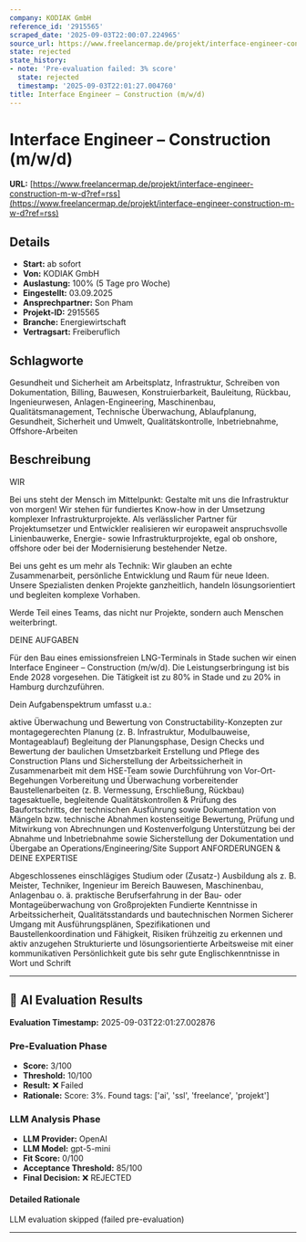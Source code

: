 ```yaml
---
company: KODIAK GmbH
reference_id: '2915565'
scraped_date: '2025-09-03T22:00:07.224965'
source_url: https://www.freelancermap.de/projekt/interface-engineer-construction-m-w-d?ref=rss
state: rejected
state_history:
- note: 'Pre-evaluation failed: 3% score'
  state: rejected
  timestamp: '2025-09-03T22:01:27.004760'
title: Interface Engineer – Construction (m/w/d)
---
```



# Interface Engineer – Construction (m/w/d)
**URL:** [https://www.freelancermap.de/projekt/interface-engineer-construction-m-w-d?ref=rss](https://www.freelancermap.de/projekt/interface-engineer-construction-m-w-d?ref=rss)
## Details
- **Start:** ab sofort
- **Von:** KODIAK GmbH
- **Auslastung:** 100% (5 Tage pro Woche)
- **Eingestellt:** 03.09.2025
- **Ansprechpartner:** Son Pham
- **Projekt-ID:** 2915565
- **Branche:** Energiewirtschaft
- **Vertragsart:** Freiberuflich

## Schlagworte
Gesundheit und Sicherheit am Arbeitsplatz, Infrastruktur, Schreiben von Dokumentation, Billing, Bauwesen, Konstruierbarkeit, Bauleitung, Rückbau, Ingenieurwesen, Anlagen-Engineering, Maschinenbau, Qualitätsmanagement, Technische Überwachung, Ablaufplanung, Gesundheit, Sicherheit und Umwelt, Qualitätskontrolle, Inbetriebnahme, Offshore-Arbeiten

## Beschreibung
WIR

Bei uns steht der Mensch im Mittelpunkt: Gestalte mit uns die Infrastruktur von morgen! Wir stehen für fundiertes Know-how in der Umsetzung komplexer Infrastrukturprojekte. Als verlässlicher Partner für Projektumsetzer und Entwickler realisieren wir europaweit anspruchsvolle Linienbauwerke, Energie- sowie Infrastrukturprojekte, egal ob onshore, offshore oder bei der Modernisierung bestehender Netze.

Bei uns geht es um mehr als Technik: Wir glauben an echte Zusammenarbeit, persönliche Entwicklung und Raum für neue Ideen. Unsere Spezialisten denken Projekte ganzheitlich, handeln lösungsorientiert und begleiten komplexe Vorhaben.

Werde Teil eines Teams, das nicht nur Projekte, sondern auch Menschen weiterbringt.

DEINE AUFGABEN

Für den Bau eines emissionsfreien LNG-Terminals in Stade suchen wir einen Interface Engineer – Construction (m/w/d). Die Leistungserbringung ist bis Ende 2028 vorgesehen. Die Tätigkeit ist zu 80% in Stade und zu 20% in Hamburg durchzuführen.

Dein Aufgabenspektrum umfasst u.a.:

aktive Überwachung und Bewertung von Constructability-Konzepten zur montagegerechten Planung (z. B. Infrastruktur, Modulbauweise, Montageablauf)
Begleitung der Planungsphase, Design Checks und Bewertung der baulichen Umsetzbarkeit
Erstellung und Pflege des Construction Plans und Sicherstellung der Arbeitssicherheit in Zusammenarbeit mit dem HSE-Team sowie Durchführung von Vor-Ort-Begehungen
Vorbereitung und Überwachung vorbereitender Baustellenarbeiten (z. B. Vermessung, Erschließung, Rückbau)
tagesaktuelle, begleitende Qualitätskontrollen & Prüfung des Baufortschritts, der technischen Ausführung sowie Dokumentation von Mängeln bzw. technische Abnahmen
kostenseitige Bewertung, Prüfung und Mitwirkung von Abrechnungen und Kostenverfolgung
Unterstützung bei der Abnahme und Inbetriebnahme sowie Sicherstellung der Dokumentation und Übergabe an Operations/Engineering/Site Support
ANFORDERUNGEN & DEINE EXPERTISE

Abgeschlossenes einschlägiges Studium oder (Zusatz-) Ausbildung als z. B. Meister, Techniker, Ingenieur im Bereich Bauwesen, Maschinenbau, Anlagenbau o. ä.
praktische Berufserfahrung in der Bau- oder Montageüberwachung von Großprojekten
Fundierte Kenntnisse in Arbeitssicherheit, Qualitätsstandards und bautechnischen Normen
Sicherer Umgang mit Ausführungsplänen, Spezifikationen und Baustellenkoordination und Fähigkeit, Risiken frühzeitig zu erkennen und aktiv anzugehen
Strukturierte und lösungsorientierte Arbeitsweise mit einer kommunikativen Persönlichkeit
gute bis sehr gute Englischkenntnisse in Wort und Schrift

---

## 🤖 AI Evaluation Results

**Evaluation Timestamp:** 2025-09-03T22:01:27.002876

### Pre-Evaluation Phase
- **Score:** 3/100
- **Threshold:** 10/100
- **Result:** ❌ Failed
- **Rationale:** Score: 3%. Found tags: ['ai', 'ssl', 'freelance', 'projekt']

### LLM Analysis Phase
- **LLM Provider:** OpenAI
- **LLM Model:** gpt-5-mini
- **Fit Score:** 0/100
- **Acceptance Threshold:** 85/100
- **Final Decision:** ❌ REJECTED

#### Detailed Rationale
LLM evaluation skipped (failed pre-evaluation)

---
